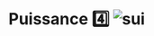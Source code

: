  # Puissance 4️⃣ ![sui](https://user-images.githubusercontent.com/97172783/221924842-97e2c635-eca3-42ed-91c0-2a813a5fc176.png)



 

